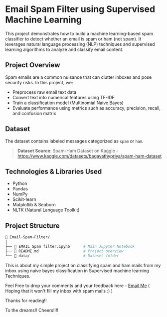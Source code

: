 
# Email Spam Filter using Supervised Machine Learning

This project demonstrates how to build a machine learning-based spam classifier to detect whether an email is spam or ham (not spam). It leverages natural language processing (NLP) techniques and supervised learning algorithms to analyze and classify email content.

## Project Overview

Spam emails are a common nuisance that can clutter inboxes and pose security risks. In this project, we:
- Preprocess raw email text data
- Convert text into numerical features using TF-IDF
- Train a classification model (Multinomial Naive Bayes)
- Evaluate performance using metrics such as accuracy, precision, recall, and confusion matrix

## Dataset

The dataset contains labeled messages categorized as `spam` or `ham`.

>  **Dataset Source**: Spam-Ham Dataset on Kaggle - https://www.kaggle.com/datasets/bagavathypriya/spam-ham-dataset


## Technologies & Libraries Used

- Python
- Pandas
- NumPy
- Scikit-learn
- Matplotlib & Seaborn
- NLTK (Natural Language Toolkit)

##  Project Structure

```bash
📁 Email-Spam-Filter/
│
├── 📄 EMAIL Spam filter.ipynb      # Main Jupyter Notebook
├── 📄 README.md                    # Project overview
└── 📂 data/                        # Dataset folder 
```

This is about my simple project on classifying spam and ham mails from my inbox using naive bayes classification in Supervised machine learning Techniques.

Feel Free to drop your comments and your feedback here - [Email Me](mailto:yuvasree.t9@gmail.com) ( Hoping that it won't fill my inbox with spam mails :) )

Thanks for reading!!

To the dreams!!
Cheers!!!!
